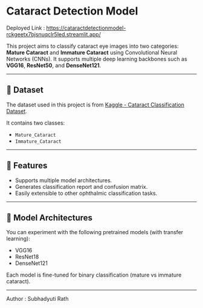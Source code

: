 # Cataract Detection Model

Deployed Link : https://cataractdetectionmodel-rckgeetx7bjsnuqclr5led.streamlit.app/

This project aims to classify cataract eye images into two categories: **Mature Cataract** and **Immature Cataract** using Convolutional Neural Networks (CNNs). It supports multiple deep learning backbones such as **VGG16**, **ResNet50**, and **DenseNet121**.

---

## 📁 Dataset

The dataset used in this project is from [Kaggle - Cataract Classification Dataset](https://www.kaggle.com/datasets/akshayramakrishnan28/cataract-classification-dataset).

It contains two classes:
- `Mature_Cataract`
- `Immature_Cataract`

---

## 🚀 Features

- Supports multiple model architectures.
- Generates classification report and confusion matrix.
- Easily extensible to other ophthalmic classification tasks.

---

## 🧠 Model Architectures

You can experiment with the following pretrained models (with transfer learning):

- VGG16
- ResNet18
- DenseNet121

Each model is fine-tuned for binary classification (mature vs immature cataract).

---

Author : Subhadyuti Rath
